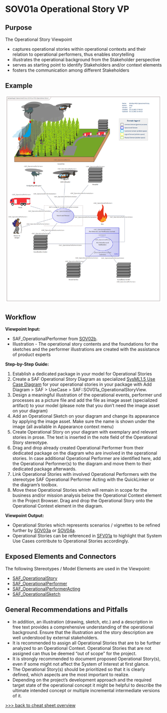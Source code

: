 # SOV01a Operational Story VP

## Purpose
The Operational Story Viewpoint
* captures operational stories within operational contexts and their relation to operational performers, thus enables storytelling
* illustrates the operational background from the Stakeholder perspective
* serves as starting point to identify Stakeholders and/or context elements
* fosters the communication among different Stakeholders

## Example
![SOV01a](../pics/SOV01a-example.png)

## Workflow
**Viewpoint Input:**
* SAF_OperationalPerformer from [SOV02b](Operational-Performer-Viewpoint.md).
* Illustration - The operational story contents and the foundations for the sketches and the performer illustrations are created with the assistance of product experts

**Step-by-Step Guide:**
1.	Establish a dedicated package in your model for Operational Stories
2.	Create a SAF Operational Story Diagram as specialized [SysML1.5 Use Case Diagram](https://sparxsystems.com/enterprise_architect_user_guide/16.1/modeling_languages/sysml_use_cases.html) for your operational stories in your package with Add Diagram > SAF > UseCase > SAF::SOV01a_OperationalStoryView.
3.	Design a meaningful illustration of the operational events, performer und processes as a picture file and add the file as image asset (specialized artifact) to your model (please note that you don’t need the image asset on your diagram)
4.	Add an Operational Sketch on your diagram and change its appearance by applying the image asset. Make sure the name is shown under the image (all available in Appearance context menu)
5.	Create Operational Story on your diagram with exemplary and relevant stories in prose. The text is inserted in the note field of the Operational Story stereotype.
6.	Drag and drop already created Operational Performer from their dedicated package on the diagram who are involved in the operational stories. In case additional Operational Performer are identified here, add the Operational Performer(s) to the diagram and move them to their dedicated package afterwards.
7.	Link Operational Stories with involved Operational Performers with the stereotype SAF Operational Performer Acting with the QuickLinker or the diagram’s toolbox.
8.	Move these Operational Stories which will remain in scope for the business and/or mission analysis below the Operational Context element in the Project Browser. Drag and drop the Operational Story onto the Operational Context element in the diagram.

**Viewpoint Output:**
* Operational Stories which represents scenarios / vignettes to be refined further by [SOV03a](Operational-Process-Viewpoint.md) or [SOV04a](Operational-Interaction-Viewpoint.md).
* Operational Stories can be referenced in [SFV01a](System-Use-Case-Viewpoint.md) to highlight that System Use Cases contribute to Operational Stories accordingly.

## Exposed Elements and Connectors
The following Stereotypes / Model Elements are used in the Viewpoint:
* [SAF_OperationalStory](https://github.com/GfSE/SAF-Specification/blob/TdSE2023/stereotypes.md#SAF_OperationalStory)
* [SAF_OperationalPerformer](https://github.com/GfSE/SAF-Specification/blob/TdSE2023/stereotypes.md#SAF_OperationalPerformer)
* [SAF_OperationalPerformerActing](https://github.com/GfSE/SAF-Specification/blob/TdSE2023/stereotypes.md#SAF_OperationalPerformerActing)
* [SAF_OperationalSketch](https://github.com/GfSE/SAF-Specification/blob/TdSE2023/stereotypes.md#SAF_OperationalSketch)

## General Recommendations and Pitfalls
* In addition, an illustration (drawing, sketch, etc.) and a description in free text provides a comprehensive understanding of the operational background. Ensure that the illustration and the story description are well understood by external stakeholders.
* It is recommended to assign all Operational Stories that are to be further analyzed to an Operational Context. Operational Stories that are not assigned can thus be deemed “out of scope” for the project.
* It is strongly recommended to document proposed Operational Story(s), even if some might not affect the System of Interest at first glance.
* The Operational Story(s) should be prioritized so that it is clearly defined, which aspects are the most important to realize.
* Depending on the project’s development approach and the required target state of the operational concept it might be helpful to describe the ultimate intended concept or multiple incremental intermediate versions of it.

[>>> back to cheat sheet overview](../CheatSheet.md)
